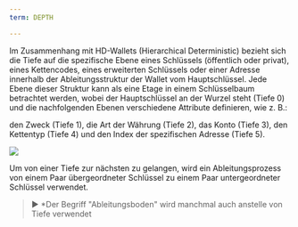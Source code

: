 ```yaml
---
term: DEPTH

---
```

Im Zusammenhang mit HD-Wallets (Hierarchical Deterministic) bezieht sich die Tiefe auf die spezifische Ebene eines Schlüssels (öffentlich oder privat), eines Kettencodes, eines erweiterten Schlüssels oder einer Adresse innerhalb der Ableitungsstruktur der Wallet vom Hauptschlüssel. Jede Ebene dieser Struktur kann als eine Etage in einem Schlüsselbaum betrachtet werden, wobei der Hauptschlüssel an der Wurzel steht (Tiefe 0) und die nachfolgenden Ebenen verschiedene Attribute definieren, wie z. B.:

den Zweck (Tiefe 1), die Art der Währung (Tiefe 2), das Konto (Tiefe 3), den Kettentyp (Tiefe 4) und den Index der spezifischen Adresse (Tiefe 5).

![](../../dictionnaire/assets/18.webp)

Um von einer Tiefe zur nächsten zu gelangen, wird ein Ableitungsprozess von einem Paar übergeordneter Schlüssel zu einem Paar untergeordneter Schlüssel verwendet.

> ► *Der Begriff "Ableitungsboden" wird manchmal auch anstelle von Tiefe verwendet